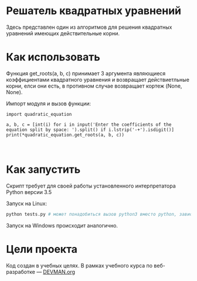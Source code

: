 # Решатель квадратных уравнений

Здесь представлен один из алгоритмов для решения квадратных уравнений имеющих действительные корни.

# Как использовать

Функция  get_roots(a, b, c) принимает 3 аргумента являющиеся коэффициентами квадратного уравнения и возвращает действиетльные корни, елси они есть, в противном случае возвращает кортеж (None, None).

Импорт модуля и вызов функции:

    import quadratic_equation
    
    a, b, c = [int(i) for i in input('Enter the coefficients of the equation split by space: ').split() if i.lstrip('-+').isdigit()]
    print(*quadratic_equation.get_roots(a, b, c))
    
    
# Как запустить

Скрипт требует для своей работы установленного интерпретатора Python версии 3.5

Запуск на Linux:

```bash
python tests.py # может понадобиться вызов python3 вместо python, зависит от настроек операционной системы
```

Запуск на Windows происходит аналогично.

# Цели проекта

Код создан в учебных целях. В рамках учебного курса по веб-разработке ― [DEVMAN.org](https://devman.org)
